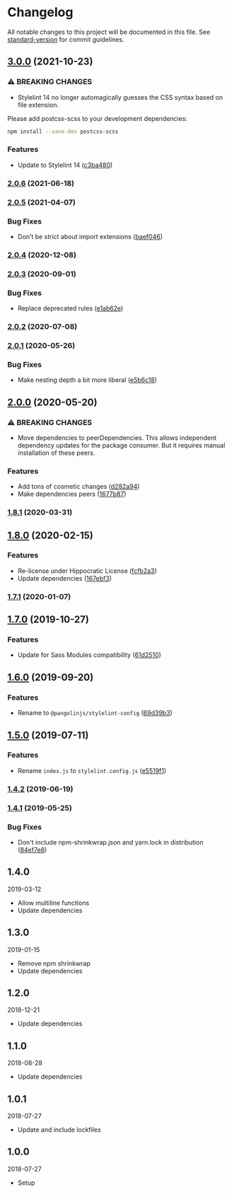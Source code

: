 # Changelog

All notable changes to this project will be documented in this file. See [standard-version](https://github.com/conventional-changelog/standard-version) for commit guidelines.

## [3.0.0](https://github.com/pangolinjs/stylelint-config/compare/v2.0.6...v3.0.0) (2021-10-23)


### ⚠ BREAKING CHANGES

* Stylelint 14 no longer automagically guesses the CSS syntax based on file extension.

Please add postcss-scss to your development dependencies:

```sh
npm install --save-dev postcss-scss
```

### Features

* Update to Stylelint 14 ([c3ba480](https://github.com/pangolinjs/stylelint-config/commit/c3ba480e6e635436022bdfb2f83bb32eac00af4e))

### [2.0.6](https://github.com/pangolinjs/stylelint-config/compare/v2.0.5...v2.0.6) (2021-06-18)

### [2.0.5](https://github.com/pangolinjs/stylelint-config/compare/v2.0.4...v2.0.5) (2021-04-07)


### Bug Fixes

* Don’t be strict about import extensions ([baef046](https://github.com/pangolinjs/stylelint-config/commit/baef046a212e9eb91eb33e0a7e6243faabf8c4e1))

### [2.0.4](https://github.com/pangolinjs/stylelint-config/compare/v2.0.3...v2.0.4) (2020-12-08)

### [2.0.3](https://github.com/pangolinjs/stylelint-config/compare/v2.0.2...v2.0.3) (2020-09-01)


### Bug Fixes

* Replace deprecated rules ([e1ab62e](https://github.com/pangolinjs/stylelint-config/commit/e1ab62e175328dc0d2f34ae6a3f815e4f1b2a146))

### [2.0.2](https://github.com/pangolinjs/stylelint-config/compare/v2.0.1...v2.0.2) (2020-07-08)

### [2.0.1](https://github.com/pangolinjs/stylelint-config/compare/v2.0.0...v2.0.1) (2020-05-26)


### Bug Fixes

* Make nesting depth a bit more liberal ([e5b6c18](https://github.com/pangolinjs/stylelint-config/commit/e5b6c18c4024eab7ebefcf100c115ecc5627b2ce))

## [2.0.0](https://github.com/pangolinjs/stylelint-config/compare/v1.8.1...v2.0.0) (2020-05-20)


### ⚠ BREAKING CHANGES

* Move dependencies to peerDependencies. This allows independent dependency updates for the package consumer. But it requires manual installation of these peers.

### Features

* Add tons of cosmetic changes ([d282a94](https://github.com/pangolinjs/stylelint-config/commit/d282a9452bc09306429fd8edc4354f0f3c4c4148))
* Make dependencies peers ([1677b87](https://github.com/pangolinjs/stylelint-config/commit/1677b87011e9eacb6ec353b2177688610163a7fa))

### [1.8.1](https://github.com/pangolinjs/stylelint-config/compare/v1.8.0...v1.8.1) (2020-03-31)

## [1.8.0](https://github.com/pangolinjs/stylelint-config/compare/v1.7.1...v1.8.0) (2020-02-15)


### Features

* Re-license under Hippocratic License ([fcfb2a3](https://github.com/pangolinjs/stylelint-config/commit/fcfb2a3b0271835d3fa99d3bc666a6700f7dca29))
* Update dependencies ([167ebf3](https://github.com/pangolinjs/stylelint-config/commit/167ebf3d10d3ac1ac9b32e29942920e420f27b32))

### [1.7.1](https://github.com/pangolinjs/stylelint-config/compare/v1.7.0...v1.7.1) (2020-01-07)

## [1.7.0](https://github.com/pangolinjs/stylelint-config/compare/v1.6.0...v1.7.0) (2019-10-27)


### Features

* Update for Sass Modules compatibility ([61d2510](https://github.com/pangolinjs/stylelint-config/commit/61d2510))

## [1.6.0](https://github.com/pangolinjs/stylelint-config/compare/v1.5.0...v1.6.0) (2019-09-20)


### Features

* Rename to `@pangolinjs/stylelint-config` ([69d39b3](https://github.com/pangolinjs/stylelint-config/commit/69d39b3))

## [1.5.0](https://github.com/pangolinjs/stylelint-config/compare/v1.4.2...v1.5.0) (2019-07-11)


### Features

* Rename `index.js` to `stylelint.config.js` ([e5519f1](https://github.com/pangolinjs/stylelint-config/commit/e5519f1))



### [1.4.2](https://github.com/pangolinjs/stylelint-config/compare/v1.4.1...v1.4.2) (2019-06-19)



### [1.4.1](https://github.com/pangolinjs/stylelint-config/compare/v1.4.0...v1.4.1) (2019-05-25)


### Bug Fixes

* Don't include npm-shrinkwrap.json and yarn.lock in distribution ([84ef7e8](https://github.com/pangolinjs/stylelint-config/commit/84ef7e8))



## 1.4.0
2019-03-12

- Allow multiline functions
- Update dependencies



## 1.3.0
2019-01-15

- Remove npm shrinkwrap
- Update dependencies



## 1.2.0
2018-12-21

- Update dependencies



## 1.1.0
2018-08-28

- Update dependencies



## 1.0.1
2018-07-27

- Update and include lockfiles



## 1.0.0
2018-07-27

- Setup
